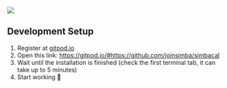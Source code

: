<a href="https://codeclimate.com/github/joinsimba/simbacal/maintainability"><img src="https://api.codeclimate.com/v1/badges/b1ef066e41436e6b2fbc/maintainability" /></a>

## Development Setup

1. Register at <a href="https://gitpod.io">gitpod.io</a>
2. Open this link: https://gitpod.io/#https://github.com/joinsimba/simbacal
3. Wait until the installation is finished (check the first terminal tab, it can take up to 5 minutes)
4. Start working 🎉
